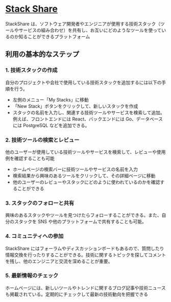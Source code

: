 # [Stack Share](https://stackshare.io/)

StackShare は、ソフトウェア開発者やエンジニアが使用する技術スタック（ツールやサービスの組み合わせ）を共有し、お互いにどのようなツールを使っているのか知ることができるプラットフォーム

## 利用の基本的なステップ

### 1. 技術スタックの作成

自分のプロジェクトや会社で使用している技術スタックを追加するには以下の手順を行う。

- 左側のメニュー「My Stacks」に移動
- 「New Stack」ボタンをクリックして、新しいスタックを作成
- スタックの名前を入力し、関連する技術ツールやサービスを検索して追加。例えば、フロントエンドには React、バックエンドには Go、データベースには PostgreSQL などを追加できる。

### 2. 技術ツールの検索とレビュー

他のユーザーが使用している技術ツールやサービスを検索して、レビューや使用例を確認することも可能

- ホームページの検索バーに技術ツールやサービスの名前を入力
- 検索結果から興味のあるツールをクリックして、その詳細ページに移動
- 他のユーザーのレビューやスタックにどのように使われているのかを確認することができる

### 3. スタックのフォローと共有

興味のあるスタックやツールを見つけたらフォローすることができる。また、自分のスタックを SNS や他のプラットフォームで共有することも可能。

### 4. コミュニティへの参加

StackShare にはフォーラムやディスカッションボードもあるので、質問したり情報交換を行ったりすることができる。技術に関するトピックを探してコメントを残し、他のエンジニアと交流を深めることが重要。

### 5. 最新情報のチェック

ホームページには、新しいツールやトレンドに関するブログ記事や技術ニュースも掲載されている。定期的にチェックして最新の技術動向を把握できる
